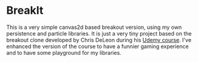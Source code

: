 # BreakIt
This is a very simple canvas2d based breakout version, using my own persistence and particle libraries. It is just a very tiny project based on the breakout clone developed by Chris DeLeon during his [Udemy course](https://www.udemy.com/course/how-to-program-games/).
I've enhanced the version of the course to have a funnier gaming experience and to have some playground for my libraries.